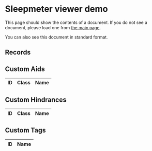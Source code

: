 # Sleepmeter viewer demo

This page should show the contents of a document.  If you do not see a document, please load one from [the main page](../../).

You can also see <a id="diary-standard-link">this document in standard format</a>.

## Records

<template class="diary-element" name="records"><div>

<h3>Timing</h3>

<dl>
<dt>Bedtime</dt>
<dd>
<span class="diary-element" name="bedtime"><span class="diary-element" name="string"></span></span>
-
<span class="diary-element diary-date" name="start"></span>
</dd>
<dt>Sleep time</dt>
<dd>
<span class="diary-element" name="sleep"><span class="diary-element" name="string"></span></span>
</dd>
<dt>Wake time</dt>
<dd>
<span class="diary-element" name="wake"><span class="diary-element" name="string"></span></span>
-
<span class="diary-element diary-date" name="end"></span>
</dd>
<dt>Holes</dt>

<template class="diary-element" name="holes">
<dd>
minutes
<span class="diary-element" name="wake"></span>
-
<span class="diary-element" name="sleep"></span>
</dd>
</template>

<dt>Type</dt>
<dd class="diary-element" name="type"></dd>
</dl>

<h3>Dreams</h3>
<table>
<thead>
<tr>
<th>Type</th>
<th>Mood</th>
<th>Themes</th>
</tr>
</thead>
<tbody>
<template class="diary-element" name="dreams">
<tr>
<td class="diary-element" name="type"></td>
<td class="diary-element" name="mood"></td>
<td class="diary-element diary-is-list" name="themes"></td>
</tr>
</template>
</tbody>
</table>

<h3>Description</h3>
<dl>
<dt>Aids</dt>
<dd class="aids"></dd>
<dt>Hindrances</dt>
<dd class="hindrances"></dd>
<dt>Tags</dt>
<dd class="tags"></dd>
<dt>Quality</dt>
<dd class="quality"></dd>
<dt>Notes</dt>
<dd class="notes"></dd>
</dl>

<hr>

</div>
</template>

## Custom Aids

<table>
  <thead>
    <tr>
      <th>ID</th>
      <th>Class</th>
      <th>Name</th>
    </tr>
  </thead>
  <tbody>
    <template class="diary-element" name="custom_aids">
      <tr>
        <td class="diary-element" name="custom_aid_id"></td>
        <td class="diary-element" name="class"></td>
        <td class="diary-element" name="name"></td>
      </tr>
    </template>
  </tbody>
</table>

## Custom Hindrances

<table>
  <thead>
    <tr>
      <th>ID</th>
      <th>Class</th>
      <th>Name</th>
    </tr>
  </thead>
  <tbody>
    <template class="diary-element" name="custom_hindrances">
      <tr>
        <td class="diary-element" name="custom_hindrance_id"></td>
        <td class="diary-element" name="class"></td>
        <td class="diary-element" name="name"></td>
      </tr>
    </template>
  </tbody>
</table>

## Custom Tags

<table>
  <thead>
    <tr>
      <th>ID</th>
      <th>Name</th>
    </tr>
  </thead>
  <tbody>
    <template class="diary-element" name="custom_tags">
      <tr>
        <td class="diary-element" name="custom_tag_id"></td>
        <td class="diary-element" name="name"></td>
      </tr>
    </template>
  </tbody>
</table>

<script src="../../sleep-diary-formats.js"></script>
<script src="../demo.js"></script>
